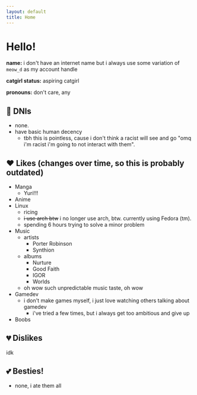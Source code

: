 ```yaml
---
layout: default
title: Home
---
```


# Hello!
**name:** i don't have an internet name but i always use some variation of `meow_d` as my account handle

**catgirl status:** aspiring catgirl

**pronouns:** don't care, any

## 🚫 DNIs
- none.
- have basic human decency
  - tbh this is pointless, cause i don't think a racist will see and go "omq i'm racist i'm going to not interact with them".

## ❤️ Likes (changes over time, so this is probably outdated)
- Manga
  - Yuri!!!
- Anime
- Linux
  - ricing
  - ~~i use arch btw~~ i no longer use arch, btw. currently using Fedora (tm).
  - spending 6 hours trying to solve a minor problem
- Music
  - artists
    - Porter Robinson
    - Synthion
  - albums
    - Nurture
    - Good Faith
    - IGOR
    - Worlds
  - oh wow such unpredictable music taste, oh wow
- Gamedev
  - i don't make games myself, i just love watching others talking about gamedev
    - i've tried a few times, but i always get too ambitious and give up
- Boobs

## 💔 Dislikes
idk

## 💕 Besties!
- none, i ate them all
